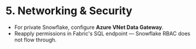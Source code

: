 # 5. Networking & Security

- For private Snowflake, configure **Azure VNet Data Gateway**.
- Reapply permissions in Fabric's SQL endpoint — Snowflake RBAC does not flow through.
